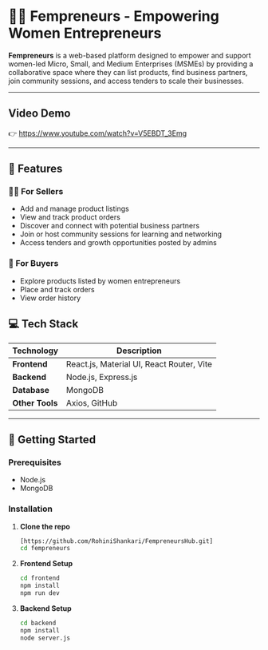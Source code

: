 # 👩‍💼 Fempreneurs - Empowering Women Entrepreneurs

**Fempreneurs** is a web-based platform designed to empower and support women-led Micro, Small, and Medium Enterprises (MSMEs) by providing a collaborative space where they can list products, find business partners, join community sessions, and access tenders to scale their businesses.

---

## Video Demo
👉 https://www.youtube.com/watch?v=V5EBDT_3Emg

---

## 📌 Features

### 👩‍💼 For Sellers
- Add and manage product listings
- View and track product orders
- Discover and connect with potential business partners
- Join or host community sessions for learning and networking
- Access tenders and growth opportunities posted by admins

### 🛒 For Buyers
- Explore products listed by women entrepreneurs
- Place and track orders
- View order history



## 💻 Tech Stack

| Technology | Description |
|------------|-------------|
| **Frontend** | React.js, Material UI, React Router, Vite |
| **Backend** | Node.js, Express.js |
| **Database** | MongoDB |
| **Other Tools** | Axios, GitHub |

---

## 🚀 Getting Started

### Prerequisites
- Node.js
- MongoDB

### Installation

1. **Clone the repo**
   ```bash
   [https://github.com/RohiniShankari/FempreneursHub.git]
   cd fempreneurs
2. **Frontend Setup**
   ```bash
   cd frontend
   npm install
   npm run dev
3. **Backend Setup**
   ```bash
   cd backend
   npm install
   node server.js



